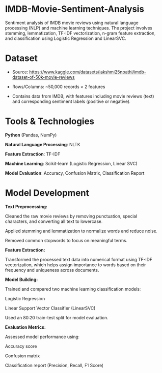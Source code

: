 # IMDB-Movie-Sentiment-Analysis
Sentiment analysis of IMDB movie reviews using natural language processing (NLP) and machine learning techniques. The project involves stemming, lemmatization, TF-IDF vectorization, n-gram feature extraction, and classification using Logistic Regression and LinearSVC.

# Dataset
- Source: https://www.kaggle.com/datasets/lakshmi25npathi/imdb-dataset-of-50k-movie-reviews

- Rows/Columns: ~50,000 records × 2 features  

- Contains data from IMDB, with features including movie reviews (text) and corresponding sentiment labels (positive or negative).

# Tools & Technologies 

**Python** (Pandas, NumPy)

**Natural Language Processing**: NLTK 

**Feature Extraction**: TF-IDF

**Machine Learning**: Scikit-learn (Logistic Regression, Linear SVC)

**Model Evaluation**: Accuracy, Confusion Matrix, Classification Report

# Model Development

**Text Preprocessing:**

Cleaned the raw movie reviews by removing punctuation, special characters, and converting all text to lowercase.

Applied stemming and lemmatization to normalize words and reduce noise.

Removed common stopwords to focus on meaningful terms.

**Feature Extraction:**

Transformed the processed text data into numerical format using TF-IDF vectorization, which helps assign importance to words based on their frequency and uniqueness across documents.

**Model Building:**

Trained and compared two machine learning classification models:

Logistic Regression

Linear Support Vector Classifier (LinearSVC)

Used an 80:20 train-test split for model evaluation.

**Evaluation Metrics:**

Assessed model performance using:

Accuracy score

Confusion matrix

Classification report (Precision, Recall, F1 Score)
